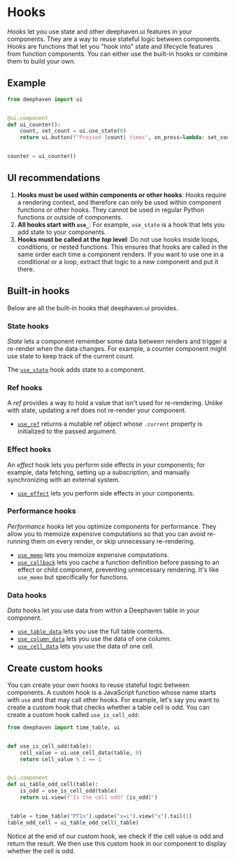 # Hooks

_Hooks_ let you use state and other deephaven.ui features in your components. They are a way to reuse stateful logic between components. Hooks are functions that let you "hook into" state and lifecycle features from function components. You can either use the built-in hooks or combine them to build your own.

## Example

```python
from deephaven import ui


@ui.component
def ui_counter():
    count, set_count = ui.use_state(0)
    return ui.button(f"Pressed {count} times", on_press=lambda: set_count(count + 1))


counter = ui_counter()
```

## UI recommendations

1. **Hooks must be used within components or other hooks**: Hooks require a rendering context, and therefore can only be used within component functions or other hooks. They cannot be used in regular Python functions or outside of components.
2. **All hooks start with `use_`**: For example, `use_state` is a hook that lets you add state to your components.
3. **Hooks must be called at the _top_ level**: Do not use hooks inside loops, conditions, or nested functions. This ensures that hooks are called in the same order each time a component renders. If you want to use one in a conditional or a loop, extract that logic to a new component and put it there.

## Built-in hooks

Below are all the built-in hooks that deephaven.ui provides.

### State hooks

_State_ lets a component remember some data between renders and trigger a re-render when the data changes. For example, a counter component might use state to keep track of the current count.

The [`use_state`](use_state.md) hook adds state to a component. 

### Ref hooks

A _ref_ provides a way to hold a value that isn't used for re-rendering. Unlike with state, updating a ref does not re-render your component.

- [`use_ref`](use_ref.md) returns a mutable ref object whose `.current` property is initialized to the passed argument.

### Effect hooks

An _effect_ hook lets you perform side effects in your components; for example, data fetching, setting up a subscription, and manually synchronizing with an external system.

- [`use_effect`](use_effect.md) lets you perform side effects in your components.

### Performance hooks

_Performance_ hooks let you optimize components for performance. They allow you to memoize expensive computations so that you can avoid re-running them on every render, or skip unnecessary re-rendering.

- [`use_memo`](use_memo.md) lets you memoize expensive computations.
- [`use_callback`](use_callback.md) lets you cache a function definition before passing to an effect or child component, preventing unnecessary rendering. It's like `use_memo` but specifically for functions.

### Data hooks

_Data_ hooks let you use data from within a Deephaven table in your component.

- [`use_table_data`](use_table_data.md) lets you use the full table contents.
- [`use_column_data`](use_column_data.md) lets you use the data of one column.
- [`use_cell_data`](use_cell_data.md) lets you use the data of one cell.

## Create custom hooks

You can create your own hooks to reuse stateful logic between components. A custom hook is a JavaScript function whose name starts with `use` and that may call other hooks. For example, let's say you want to create a custom hook that checks whether a table cell is odd. You can create a custom hook called `use_is_cell_odd`:

```python
from deephaven import time_table, ui


def use_is_cell_odd(table):
    cell_value = ui.use_cell_data(table, 0)
    return cell_value % 2 == 1


@ui.component
def ui_table_odd_cell(table):
    is_odd = use_is_cell_odd(table)
    return ui.view(f"Is the cell odd? {is_odd}")


_table = time_table("PT1s").update("x=i").view("x").tail(1)
table_odd_cell = ui_table_odd_cell(_table)
```

Notice at the end of our custom hook, we check if the cell value is odd and return the result. We then use this custom hook in our component to display whether the cell is odd.
